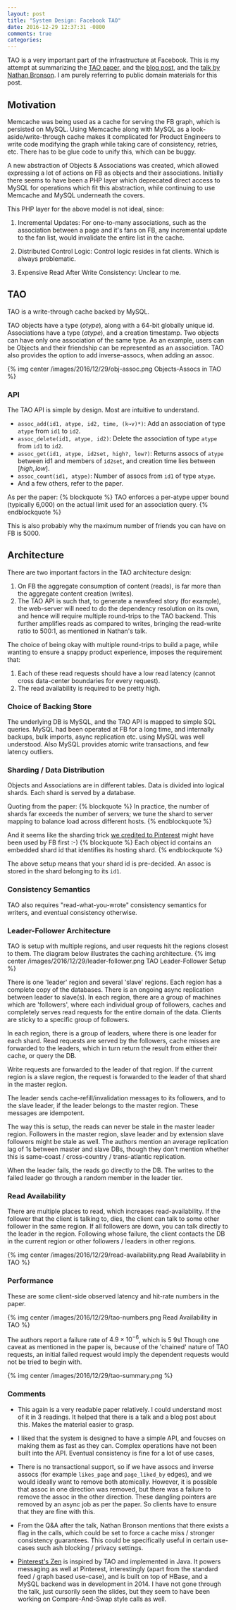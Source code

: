 ```yaml
---
layout: post
title: "System Design: Facebook TAO"
date: 2016-12-29 12:37:31 -0800
comments: true
categories:
---
```

TAO is a very important part of the infrastructure at Facebook. This is my attempt at summarizing the <a href="https://www.usenix.org/system/files/conference/atc13/atc13-bronson.pdf" target="_blank">TAO paper</a>, and the <a href="https://www.facebook.com/notes/facebook-engineering/tao-the-power-of-the-graph/10151525983993920/" target="_blank">blog post</a>, and the <a href="https://www.usenix.org/conference/atc13/technical-sessions/presentation/bronson" target="_blank">talk by Nathan Bronson</a>. I am purely referring to public domain materials for this post.

## Motivation
Memcache was being used as a cache for serving the FB graph, which is persisted on MySQL. Using Memcache along with MySQL as a look-aside/write-through cache makes it complicated for Product Engineers to write code modifying the graph while taking care of consistency, retries, etc. There has to be glue code to unify this, which can be buggy.

A new abstraction of Objects & Associations was created, which allowed expressing a lot of actions on FB as objects and their associations. Initially there seems to have been a PHP layer which deprecated direct access to MySQL for operations which fit this abstraction, while continuing to use Memcache and MySQL underneath the covers.

This PHP layer for the above model is not ideal, since:

1. Incremental Updates: For one-to-many associations, such as the association between a page and it's fans on FB, any incremental update to the fan list, would invalidate the entire list in the cache.

2. Distributed Control Logic: Control logic resides in fat clients. Which is always problematic.

3. Expensive Read After Write Consistency: Unclear to me.

## TAO

TAO is a write-through cache backed by MySQL.

TAO objects have a type ($otype$), along with a 64-bit globally unique id. Associations have a type ($atype$), and a creation timestamp. Two objects can have only one association of the same type. As an example, users can be Objects and their friendship can be represented as an association. TAO also provides the option to add inverse-assocs, when adding an assoc.

{% img center /images/2016/12/29/obj-assoc.png Objects-Assocs in TAO %}


### API
The TAO API is simple by design. Most are intuitive to understand.

* `assoc_add(id1, atype, id2, time, (k→v)*)`: Add an association of type `atype` from `id1` to `id2`.
* `assoc_delete(id1, atype, id2)`: Delete the association of type `atype` from `id1` to `id2`.
* `assoc_get(id1, atype, id2set, high?, low?)`: Returns assocs of `atype` between id1 and members of `id2set`, and creation time lies between $[high, low]$.
* `assoc_count(id1, atype)`: Number of assocs from `id1` of type `atype`.
* And a few others, refer to the paper.



As per the paper:
{% blockquote %}
TAO enforces a per-atype upper bound (typically 6,000) on the actual limit used for an association query.
{% endblockquote %}

This is also probably why the maximum number of friends you can have on FB is 5000.

## Architecture

There are two important factors in the TAO architecture design:

1. On FB the aggregate consumption of content (reads), is far more than the aggregate content creation (writes).
2. The TAO API is such that, to generate a newsfeed story (for example), the web-server will need to do the dependency resolution on its own, and hence will require multiple round-trips to the TAO backend. This further amplifies reads as compared to writes, bringing the read-write ratio to 500:1, as mentioned in Nathan's talk.

The choice of being okay with multiple round-trips to build a page, while wanting to ensure a snappy product experience, imposes the requirement that:

1. Each of these read requests should have a low read latency (cannot cross data-center boundaries for every request).
2. The read availability is required to be pretty high.

### Choice of Backing Store
The underlying DB is MySQL, and the TAO API is mapped to simple SQL queries. MySQL had been operated at FB for a long time, and internally backups, bulk imports, async replication etc. using MySQL was well understood. Also MySQL provides atomic write transactions, and few latency outliers.

### Sharding / Data Distribution
Objects and Associations are in different tables. Data is divided into logical shards. Each shard is served by a database.

Quoting from the paper:
{% blockquote %}
In practice, the number of shards far exceeds the number of servers; we tune the shard to server mapping to balance load across different hosts.
{% endblockquote %}

And it seems like the sharding trick <a href="http://blog.gaurav.im/2016/11/17/sharding-databases-a-quick-trick/" target="_blank">we credited to Pinterest</a> might have been used by FB first :-)
{% blockquote %}
Each object id contains an embedded shard id that identifies its hosting shard.
{% endblockquote %}

The above setup means that your shard id is pre-decided. An assoc is stored in the shard belonging to its `id1`.

### Consistency Semantics
TAO also requires "read-what-you-wrote" consistency semantics for writers, and eventual consistency otherwise.

### Leader-Follower Architecture
TAO is setup with multiple regions, and user requests hit the regions closest to them. The diagram below illustrates the caching architecture.
{% img center /images/2016/12/29/leader-follower.png TAO Leader-Follower Setup %}

There is one 'leader' region and several 'slave' regions. Each region has a complete copy of the databases. There is an ongoing async replication between leader to slave(s). In each region, there are a group of machines which are 'followers', where each individual group of followers, caches and completely serves read requests for the entire domain of the data. Clients are sticky to a specific group of followers.

In each region, there is a group of leaders, where there is one leader for each shard. Read requests are served by the followers, cache misses are forwarded to the leaders, which in turn return the result from either their cache, or query the DB.

Write requests are forwarded to the leader of that region. If the current region is a slave region, the request is forwarded to the leader of that shard in the master region.

The leader sends cache-refill/invalidation messages to its followers, and to the slave leader, if the leader belongs to the master region. These messages are idempotent.

The way this is setup, the reads can never be stale in the master leader region. Followers in the master region, slave leader and by extension slave followers might be stale as well. The authors mention an average replication lag of 1s between master and slave DBs, though they don't mention whether this is same-coast / cross-country / trans-atlantic replication.

When the leader fails, the reads go directly to the DB. The writes to the failed leader go through a random member in the leader tier.

### Read Availability
There are multiple places to read, which increases read-availability. If the follower that the client is talking to, dies, the client can talk to some other follower in the same region. If all followers are down, you can talk directly to the leader in the region. Following whose failure, the client contacts the DB in the current region or other followers / leaders in other regions.

{% img center /images/2016/12/29/read-availability.png Read Availability in TAO %}

### Performance
These are some client-side observed latency and hit-rate numbers in the paper.

{% img center /images/2016/12/29/tao-numbers.png Read Availability in TAO %}

The authors report a failure rate of $4.9 × 10^{−6}$, which is 5 9s! Though one caveat as mentioned in the paper is, because of the 'chained' nature of TAO requests, an initial failed request would imply the dependent requests would not be tried to begin with.

{% img center /images/2016/12/29/tao-summary.png %}

### Comments
* This again is a very readable paper relatively. I could understand most of it in 3 readings. It helped that there is a talk and a blog post about this. Makes the material easier to grasp.

* I liked that the system is designed to have a simple API, and foucses on making them as fast as they can. Complex operations have not been built into the API. Eventual consistency is fine for a lot of use cases,

* There is no transactional support, so if we have assocs and inverse assocs (for example `likes_page` and `page_liked_by` edges), and we would ideally want to remove both atomically. However, it is possible that assoc in one direction was removed, but there was a failure to remove the assoc in the other direction. These dangling pointers are removed by an async job as per the paper. So clients have to ensure that they are fine with this.

* From the Q&A after the talk, Nathan Bronson mentions that there exists a flag in the calls, which could be set to force a cache miss / stronger consistency guarantees. This could be specifically useful in certain use-cases such ash blocking / privacy settings.

* <a href="https://www.infoq.com/presentations/zen-pinterest-graph-storage-service" target="_blank">Pinterest's Zen</a> is inspired by TAO and implemented in Java. It powers messaging as well at Pinterest, interestingly (apart from the standard feed / graph based use-case), and is built on top of HBase, and a MySQL backend was in development in 2014. I have not gone through the talk, just cursorily seen the slides, but they seem to have been working on Compare-And-Swap style calls as well.
